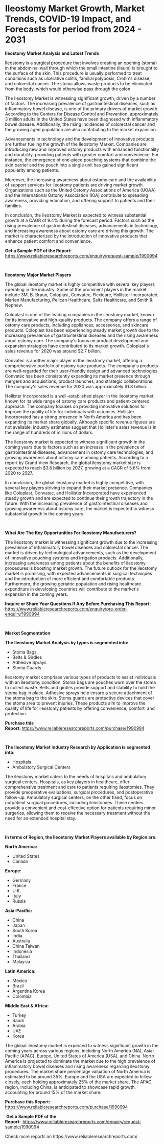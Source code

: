 <p><h1>Ileostomy Market Growth, Market Trends, COVID-19 Impact, and Forecasts for period from 2024 - 2031</h1></p><p><strong>Ileostomy Market Analysis and Latest Trends</strong></p>
<p><p>Ileostomy is a surgical procedure that involves creating an opening (stoma) in the abdominal wall through which the small intestine (ileum) is brought to the surface of the skin. This procedure is usually performed to treat conditions such as ulcerative colitis, familial polyposis, Crohn's disease, and colorectal cancer. The stoma allows waste products to be eliminated from the body, which would otherwise pass through the colon.</p><p>The Ileostomy Market is witnessing significant growth, driven by a number of factors. The increasing prevalence of gastrointestinal diseases, such as inflammatory bowel disease, is one of the primary drivers of market growth. According to the Centers for Disease Control and Prevention, approximately 3 million adults in the United States have been diagnosed with inflammatory bowel disease. Additionally, the rising incidences of colorectal cancer and the growing aged population are also contributing to the market expansion.</p><p>Advancements in technology and the development of innovative products are further fueling the growth of the Ileostomy Market. Companies are introducing new and improved ostomy products with enhanced functionality and durability, providing patients with greater comfort and convenience. For instance, the emergence of one-piece pouching systems that combine the skin barrier and the pouch into a single unit has gained significant popularity among patients.</p><p>Moreover, the increasing awareness about ostomy care and the availability of support services for ileostomy patients are driving market growth. Organizations such as the United Ostomy Associations of America (UOAA) and the International Ostomy Association (IOA) contribute to spreading awareness, providing education, and offering support to patients and their families.</p><p>In conclusion, the Ileostomy Market is expected to witness substantial growth at a CAGR of 9.4% during the forecast period. Factors such as the rising prevalence of gastrointestinal diseases, advancements in technology, and increasing awareness about ostomy care are driving this growth. The market is characterized by the introduction of innovative products that enhance patient comfort and convenience.</p></p>
<p><strong>Get a Sample PDF of the Report:&nbsp;</strong> <a href="https://www.reliableresearchreports.com/enquiry/request-sample/1990994">https://www.reliableresearchreports.com/enquiry/request-sample/1990994</a></p>
<p>&nbsp;</p>
<p><strong>Ileostomy Major Market Players</strong></p>
<p><p>The global ileostomy market is highly competitive with several key players operating in the industry. Some of the prominent players in the market include 3M, B. Braun, Coloplast, Convatec, Flexicare, Hollister Incorporated, Marlen Manufacturing, Pelican Healthcare, Salts Healthcare, and Smith & Nephew.</p><p>Coloplast is one of the leading companies in the ileostomy market, known for its innovative and high-quality products. The company offers a range of ostomy care products, including appliances, accessories, and skincare products. Coloplast has been experiencing steady market growth due to the increasing prevalence of gastrointestinal diseases and the rising awareness about ostomy care. The company's focus on product development and expansion strategies have contributed to its market growth. Coloplast's sales revenue for 2020 was around $2.7 billion.</p><p>Convatec is another major player in the ileostomy market, offering a comprehensive portfolio of ostomy care products. The company's products are well-regarded for their user-friendly design and advanced technologies. Convatec has been consistently expanding its market presence through mergers and acquisitions, product launches, and strategic collaborations. The company's sales revenue for 2020 was approximately $1.8 billion.</p><p>Hollister Incorporated is a well-established player in the ileostomy market, known for its wide range of ostomy care products and patient-centered approach. The company focuses on providing innovative solutions to improve the quality of life for individuals with ostomies. Hollister Incorporated has a strong presence in North America and has been expanding its market share globally. Although specific revenue figures are not available, industry estimates suggest that Hollister's sales revenue is in the range of hundreds of millions of dollars.</p><p>The ileostomy market is expected to witness significant growth in the coming years due to factors such as an increase in the prevalence of gastrointestinal diseases, advancement in ostomy care technologies, and growing awareness about ostomy care among patients. According to a report by Grand View Research, the global ileostomy market size is expected to reach $3.8 billion by 2027, growing at a CAGR of 5.6% from 2020 to 2027.</p><p>In conclusion, the global ileostomy market is highly competitive, with several key players striving to expand their market presence. Companies like Coloplast, Convatec, and Hollister Incorporated have experienced steady growth and are expected to continue their growth trajectory in the future. With the increasing prevalence of gastrointestinal diseases and growing awareness about ostomy care, the market is expected to witness substantial growth in the coming years.</p></p>
<p>&nbsp;</p>
<p><strong>What Are The Key Opportunities For Ileostomy Manufacturers?</strong></p>
<p><p>The ileostomy market is witnessing significant growth due to the increasing prevalence of inflammatory bowel diseases and colorectal cancer. The market is driven by technological advancements, such as the development of innovative pouching systems and irrigation products. Additionally, increasing awareness among patients about the benefits of ileostomy procedures is boosting market growth. The future outlook for the ileostomy market is promising, with expected advancements in surgical techniques and the introduction of more efficient and comfortable products. Furthermore, the growing geriatric population and rising healthcare expenditure in developing countries will contribute to the market's expansion in the coming years.</p></p>
<p><strong>Inquire or Share Your Questions If Any Before Purchasing This Report:</strong> <a href="https://www.reliableresearchreports.com/enquiry/pre-order-enquiry/1990994">https://www.reliableresearchreports.com/enquiry/pre-order-enquiry/1990994</a></p>
<p>&nbsp;</p>
<p><strong>Market Segmentation</strong></p>
<p><strong>The Ileostomy Market Analysis by types is segmented into:</strong></p>
<p><ul><li>Stoma Bags</li><li>Belts & Girdles</li><li>Adhesive Sprays</li><li>Stoma Guards</li></ul></p>
<p><p>Ileostomy market comprises various types of products to assist individuals with an ileostomy condition. Stoma bags are pouches worn over the stoma to collect waste. Belts and girdles provide support and stability to hold the stoma bag in place. Adhesive sprays help ensure a secure attachment of the stoma bag to the skin. Stoma guards are protective devices that cover the stoma area to prevent injuries. These products aim to improve the quality of life for ileostomy patients by offering convenience, comfort, and protection.</p></p>
<p><strong>Purchase this Report:&nbsp;</strong><a href="https://www.reliableresearchreports.com/purchase/1990994">https://www.reliableresearchreports.com/purchase/1990994</a></p>
<p>&nbsp;</p>
<p><strong>The Ileostomy Market Industry Research by Application is segmented into:</strong></p>
<p><ul><li>Hospitals</li><li>Ambulatory Surgical Centers</li></ul></p>
<p><p>The ileostomy market caters to the needs of hospitals and ambulatory surgical centers. Hospitals, as key players in healthcare, offer comprehensive treatment and care to patients requiring ileostomies. They provide preoperative evaluations, surgical procedures, and postoperative follow-up. Ambulatory surgical centers, on the other hand, focus on outpatient surgical procedures, including ileostomies. These centers provide a convenient and cost-effective option for patients requiring minor surgeries, allowing them to receive the necessary treatment without the need for an extended hospital stay.</p></p>
<p>&nbsp;</p>
<p><strong>In terms of Region, the Ileostomy Market Players available by Region are:</strong></p>
<p>
    <p> <strong> North America: </strong>
        <ul>
            <li>United States</li>
            <li>Canada</li>
        </ul>
        </p> 
    <p> <strong> Europe: </strong>
        <ul>
            <li>Germany</li>
            <li>France</li>
            <li>U.K.</li>
            <li>Italy</li>
            <li>Russia</li>
        </ul>
        </p> 
    <p> <strong> Asia-Pacific: </strong>
        <ul>
            <li>China</li>
            <li>Japan</li>
            <li>South Korea</li>
            <li>India</li>
            <li>Australia</li>
            <li>China Taiwan</li>
            <li>Indonesia</li>
            <li>Thailand</li>
            <li>Malaysia</li>
        </ul>
        </p> 
    <p> <strong> Latin America: </strong>
        <ul>
            <li>Mexico</li>
            <li>Brazil</li>
            <li>Argentina Korea</li>
            <li>Colombia</li>
        </ul>
        </p> 
    <p> <strong> Middle East & Africa: </strong>
        <ul>
            <li>Turkey</li>
            <li>Saudi</li>
            <li>Arabia</li>
            <li>UAE</li>
            <li>Korea</li>
        </ul>
    </p>
    </p>
<p><p>The global ileostomy market is expected to witness significant growth in the coming years across various regions, including North America (NA), Asia-Pacific (APAC), Europe, United States of America (USA), and China. North America is projected to dominate the market due to the high prevalence of inflammatory bowel diseases and rising awareness regarding ileostomy procedures. The market share percentage valuation of North America is estimated to be around 35%. Europe and the USA are expected to follow closely, each holding approximately 25% of the market share. The APAC region, including China, is anticipated to showcase rapid growth, accounting for around 15% of the market share.</p></p>
<p><strong>Purchase this Report: </strong><a href="https://www.reliableresearchreports.com/purchase/1990994">https://www.reliableresearchreports.com/purchase/1990994</a></p>
<p>&nbsp;<strong>Get a Sample PDF of the Report:&nbsp;&nbsp;</strong><a href="https://www.reliableresearchreports.com/enquiry/request-sample/1990994">https://www.reliableresearchreports.com/enquiry/request-sample/1990994</a></p>
<p><strong></strong></p>
<p>Check more reports on https://www.reliableresearchreports.com/</p>